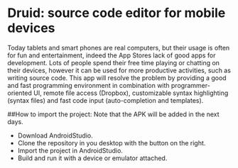 # Druid: source code editor for mobile devices

Today tablets and smart phones are real computers, but their usage is often for fun and entertainment, indeed the App Stores lack of good apps for development. Lots of people spend their free time playing or chatting on their devices, however it can be used for more productive activities, such as writing source code. This app will resolve the problem by providing a good and fast programming environment in combination with programmer-oriented UI, remote file access (Dropbox), customizable syntax highlighting (syntax files) and fast code input (auto-completion and templates). 

##How to import the project:
Note that the APK will be added in the next days.
- Download AndroidStudio.
- Clone the repository in you desktop with the button on the right.
- Import the project in AndroidStudio.
- Build and run it with a device or emulator attached.

